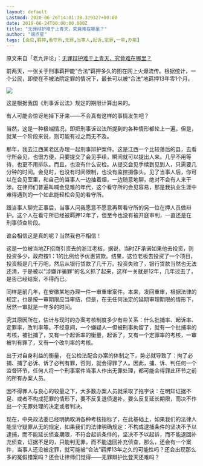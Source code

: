 ```yaml
---
layout: default
Lastmod: 2020-06-26T14:01:38.329327+00:00
date: 2019-06-24T00:00:00.000Z
title: "无罪辩护难于上青天，究竟难在哪里？"
author: "端点星"
tags: [会见,羁押,看守所,无罪,当事人,起诉,定罪,一审,办案]
---
```


原文来自「老九评论」：[无罪辩护难于上青天，究竟难在哪里？](http://wechatscope.jmsc.hku.hk:8000/html?fn=gh_4cadb27f22b7_2019-06-21_2247485162_9o0yWBwF42.y.tar.gz)

前两天，一张关于刑事羁押能“合法”羁押多久的图在网上火爆流传。根据统计，一个公民，即使在不被法院定罪的情况下，最长可以被“合法”地羁押13年零1个月。

![](https://images.weserv.nl/?url=https%3A//i.loli.net/2019/06/24/5d10ea5f2616753426.jpg)

这是根据我国《刑事诉讼法》规定的期限计算出来的。

有人可能会惊讶地掉下牙来——不会真有这样的事情发生吧？

当然，这是一种极端情况，即把刑事诉讼法所提到的各种情形都轮上一遍。但是，就某一个阶段来说，则可能有过之而无不及。

那年，我去江西某老区办理一起刑事辩护案件。这是江西一个比较落后的县，去看守所会见，也很方便，只要提交了会见手续，瞬间就可以提出人来。几乎不用等待，也更不用排队。而且，也没有什么安检。从提交会见手续到见到人，只需要几分钟的时间。会见时，也没有时间限制，也没有监控摄像头。见了当事人后，你可以在会见室里，和自己的当事人一边抽着烟，一边随意地聊，绝对不会有人来干涉。在律师们普遍叫喊会见难的年代，这个看守所的会见容易，那是我执业生涯中难得遇到的一个如此能轻松会见的看守所。

跟当事人聊完正事后，当事人问我愿意不愿意再帮看守所的另一位在押人员做辩护。这个人在看守所已经被羁押12年了，但至今也没有被开庭审判，一直还是在刑事侦查阶段。

谁会相信这是真的呢？当然我也不相信！

这是一位被当地ZF招商引资去的浙江老板。据说，当时ZF承诺如果他去投资，则投资多少，政府按1：1的比例给予优惠贷款。结果，这位老板去投资了一个项目，投资额是几千万吧，然后从银行贷款了几千万。投资失败了，银行贷款当然也无法还清，于是被以“涉嫌诈骗罪”的名义抓了起来，这样一关就是12年，几年过去了，是否已经结案，不得而已。

同样是前几年，在安徽某地办理一件一审重审案件。本来，发回重审，根据法律的规定，也是按一审期限应当审结，但是，在无任何法定的延期审理期限的情形下，居然一审就是一年多的时间。

究其原因所在，估计与现时的办案考核制度多少有些关系：什么批捕率、起诉率、定罪率，改判率等。不经意间，一个嫌疑人一但被刑事拘留了，就有一个批捕率的考核，被批捕了，又有一个起诉率的衡量，起诉了，又有一个定罪率的考核，一审被判有罪了，又有一个改判率的考核。

出于对自身利益的衡量， 在公检法配合办案的体制之下，势必就导致了：拘了必捕、捕了必诉、诉了必判有罪，否则，就会得罪了人。因此，捕、诉、判任何一个监督环节，任何人将一个刑事案件当事人作出无罪处理，都可能会得罪此环节之前的所有办案人员。

因不得罪人与良心的较量之下，大多数办案人员就采取了拖字诀：在明知证据不足、或者不构成犯罪的情形下，要不反复退侦退补，要么反复延长期限，而决不作出一个无罪处理的决定或者判决。

现在，中央政法委已经明确取消各种考核指标了，在此基础上，如果我们的法律人能坚守疑罪从无的规定，如果我们的法律明确规定：不构成逮捕条件的坚决不予以逮捕，而不能延长侦查期限，不符合起诉条件的，坚决不予以起诉，而不能退回补充侦查，证据不足的，只能判无罪，而不能退回补充侦查，那么，还会有一个案件，当事人还没被定罪，就可能被“合法”羁押13年之久的可能性吗？还会出现那么多的冤假错案吗？还会让律师们觉得——无罪辩护比登天还难吗？

